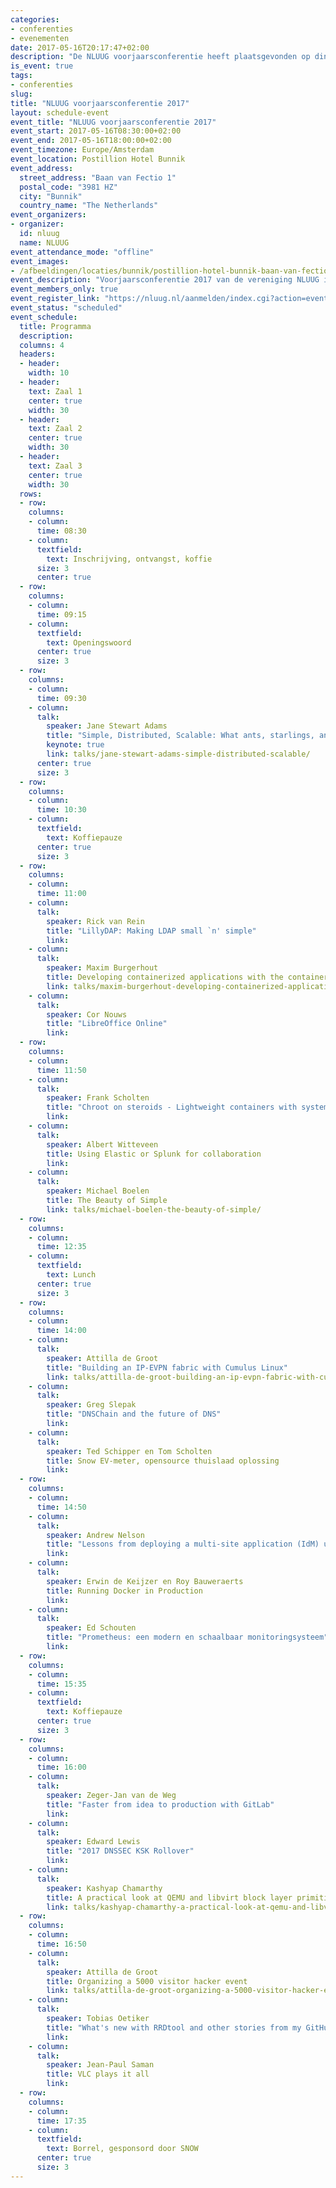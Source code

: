 ```yaml
---
categories:
- conferenties
- evenementen
date: 2017-05-16T20:17:47+02:00
description: "De NLUUG voorjaarsconferentie heeft plaatsgevonden op dinsdag 16 mei 2017. Bekijk hier het programma, de presentaties, opnames en foto's."
is_event: true
tags:
- conferenties
slug:
title: "NLUUG voorjaarsconferentie 2017"
layout: schedule-event
event_title: "NLUUG voorjaarsconferentie 2017"
event_start: 2017-05-16T08:30:00+02:00
event_end: 2017-05-16T18:00:00+02:00
event_timezone: Europe/Amsterdam
event_location: Postillion Hotel Bunnik
event_address:
  street_address: "Baan van Fectio 1"
  postal_code: "3981 HZ"
  city: "Bunnik"
  country_name: "The Netherlands"
event_organizers:
- organizer:
  id: nluug
  name: NLUUG
event_attendance_mode: "offline"
event_images:
- /afbeeldingen/locaties/bunnik/postillion-hotel-bunnik-baan-van-fectio.jpg
event_description: "Voorjaarsconferentie 2017 van de vereniging NLUUG in het Postillion Hotel te Bunnik"
event_members_only: true
event_register_link: "https://nluug.nl/aanmelden/index.cgi?action=event"
event_status: "scheduled"
event_schedule:
  title: Programma
  description:
  columns: 4
  headers:
  - header:
    width: 10
  - header:
    text: Zaal 1
    center: true
    width: 30
  - header:
    text: Zaal 2
    center: true
    width: 30
  - header:
    text: Zaal 3
    center: true
    width: 30
  rows:
  - row:
    columns:
    - column:
      time: 08:30
    - column:
      textfield:
        text: Inschrijving, ontvangst, koffie
      size: 3
      center: true
  - row:
    columns:
    - column:
      time: 09:15
    - column:
      textfield:
        text: Openingswoord
      center: true
      size: 3
  - row:
    columns:
    - column:
      time: 09:30
    - column:
      talk:
        speaker: Jane Stewart Adams
        title: "Simple, Distributed, Scalable: What ants, starlings, and slime mold can teach us about computers"
        keynote: true
        link: talks/jane-stewart-adams-simple-distributed-scalable/
      center: true
      size: 3
  - row:
    columns:
    - column:
      time: 10:30
    - column:
      textfield:
        text: Koffiepauze
      center: true
      size: 3
  - row:
    columns:
    - column:
      time: 11:00
    - column:
      talk:
        speaker: Rick van Rein
        title: "LillyDAP: Making LDAP small `n' simple"
        link: 
    - column:
      talk:
        speaker: Maxim Burgerhout
        title: Developing containerized applications with the container development kit
        link: talks/maxim-burgerhout-developing-containerized-applications-with-the-container-development-kit/
    - column:
      talk:
        speaker: Cor Nouws
        title: "LibreOffice Online"
        link: 
  - row:
    columns:
    - column:
      time: 11:50
    - column:
      talk:
        speaker: Frank Scholten
        title: "Chroot on steroids - Lightweight containers with systemd-nspawn"
        link: 
    - column:
      talk:
        speaker: Albert Witteveen
        title: Using Elastic or Splunk for collaboration
        link: 
    - column:
      talk:
        speaker: Michael Boelen
        title: The Beauty of Simple
        link: talks/michael-boelen-the-beauty-of-simple/
  - row:
    columns:
    - column:
      time: 12:35
    - column:
      textfield:
        text: Lunch
      center: true
      size: 3
  - row:
    columns:
    - column:
      time: 14:00
    - column:
      talk:
        speaker: Attilla de Groot
        title: "Building an IP-EVPN fabric with Cumulus Linux"
        link: talks/attilla-de-groot-building-an-ip-evpn-fabric-with-cumulus-linux/
    - column:
      talk:
        speaker: Greg Slepak
        title: "DNSChain and the future of DNS"
        link: 
    - column:
      talk:
        speaker: Ted Schipper en Tom Scholten
        title: Snow EV-meter, opensource thuislaad oplossing
        link: 
  - row:
    columns:
    - column:
      time: 14:50
    - column:
      talk:
        speaker: Andrew Nelson
        title: "Lessons from deploying a multi-site application (IdM) using Ansible"
        link: 
    - column:
      talk:
        speaker: Erwin de Keijzer en Roy Bauweraerts
        title: Running Docker in Production
        link: 
    - column:
      talk:
        speaker: Ed Schouten
        title: "Prometheus: een modern en schaalbaar monitoringsysteem"
        link: 
  - row:
    columns:
    - column:
      time: 15:35
    - column:
      textfield:
        text: Koffiepauze
      center: true
      size: 3
  - row:
    columns:
    - column:
      time: 16:00
    - column:
      talk:
        speaker: Zeger-Jan van de Weg
        title: "Faster from idea to production with GitLab"
        link: 
    - column:
      talk:
        speaker: Edward Lewis
        title: "2017 DNSSEC KSK Rollover"
        link: 
    - column:
      talk:
        speaker: Kashyap Chamarthy
        title: A practical look at QEMU and libvirt block layer primitives
        link: talks/kashyap-chamarthy-a-practical-look-at-qemu-and-libvirt-block-layer-primitives/
  - row:
    columns:
    - column:
      time: 16:50
    - column:
      talk:
        speaker: Attilla de Groot
        title: Organizing a 5000 visitor hacker event
        link: talks/attilla-de-groot-organizing-a-5000-visitor-hacker-event/
    - column:
      talk:
        speaker: Tobias Oetiker
        title: "What's new with RRDtool and other stories from my GitHub repo"
        link: 
    - column:
      talk:
        speaker: Jean-Paul Saman
        title: VLC plays it all
        link: 
  - row:
    columns:
    - column:
      time: 17:35
    - column:
      textfield:
        text: Borrel, gesponsord door SNOW
      center: true
      size: 3
---
```

